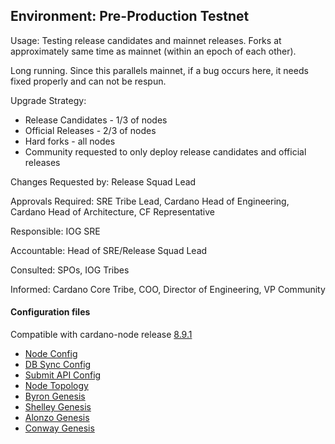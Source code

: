 ## Environment: Pre-Production Testnet

Usage: Testing release candidates and mainnet releases. Forks at approximately same time as mainnet (within an epoch of each other).

Long running. Since this parallels mainnet, if a bug occurs here, it needs fixed properly and can not be respun.

Upgrade Strategy:

- Release Candidates - 1/3 of nodes
- Official Releases - 2/3 of nodes
- Hard forks - all nodes
- Community requested to only deploy release candidates and official releases

Changes Requested by: Release Squad Lead

Approvals Required: SRE Tribe Lead, Cardano Head of Engineering, Cardano Head of Architecture, CF Representative

Responsible: IOG SRE

Accountable: Head of SRE/Release Squad Lead

Consulted: SPOs, IOG Tribes

Informed: Cardano Core Tribe, COO, Director of Engineering, VP Community

#### Configuration files

Compatible with cardano-node release [8.9.1](https://github.com/IntersectMBO/cardano-node/releases/tag/8.9.1)

- [Node Config](environments/preprod/config.json)
- [DB Sync Config](environments/preprod/db-sync-config.json)
- [Submit API Config](environments/preprod/submit-api-config.json)
- [Node Topology](environments/preprod/topology.json)
- [Byron Genesis](environments/preprod/byron-genesis.json)
- [Shelley Genesis](environments/preprod/shelley-genesis.json)
- [Alonzo Genesis](environments/preprod/alonzo-genesis.json)
- [Conway Genesis](environments/preprod/conway-genesis.json)
